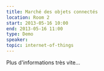 ```yaml
---
title: Marché des objets connectés
location: Room 2
start: 2013-05-16 10:00
end: 2013-05-16 11:00
type: Demo
speaker: 
topic: internet-of-things
---
```


Plus d'informations très vite...